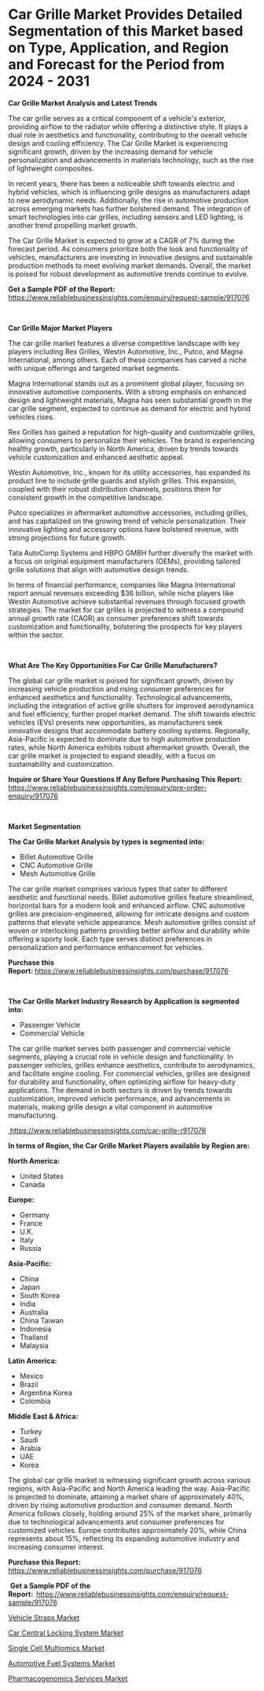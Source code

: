 <p><h1>Car Grille Market Provides Detailed Segmentation of this Market based on Type, Application, and Region and Forecast for the Period from 2024 - 2031</h1></p><p><strong>Car Grille Market Analysis and Latest Trends</strong></p>
<p><p>The car grille serves as a critical component of a vehicle's exterior, providing airflow to the radiator while offering a distinctive style. It plays a dual role in aesthetics and functionality, contributing to the overall vehicle design and cooling efficiency. The Car Grille Market is experiencing significant growth, driven by the increasing demand for vehicle personalization and advancements in materials technology, such as the rise of lightweight composites.</p><p>In recent years, there has been a noticeable shift towards electric and hybrid vehicles, which is influencing grille designs as manufacturers adapt to new aerodynamic needs. Additionally, the rise in automotive production across emerging markets has further bolstered demand. The integration of smart technologies into car grilles, including sensors and LED lighting, is another trend propelling market growth.</p><p>The Car Grille Market is expected to grow at a CAGR of 7% during the forecast period. As consumers prioritize both the look and functionality of vehicles, manufacturers are investing in innovative designs and sustainable production methods to meet evolving market demands. Overall, the market is poised for robust development as automotive trends continue to evolve.</p></p>
<p><strong>Get a Sample PDF of the Report:&nbsp;</strong> <a href="https://www.reliablebusinessinsights.com/enquiry/request-sample/917076?utm_campaign=1138&utm_medium=2&utm_source=Github&utm_content=ia&utm_term=02112024&utm_id=car-grille">https://www.reliablebusinessinsights.com/enquiry/request-sample/917076</a></p>
<p>&nbsp;</p>
<p><strong>Car Grille Major Market Players</strong></p>
<p><p>The car grille market features a diverse competitive landscape with key players including Rex Grilles, Westin Automotive, Inc., Putco, and Magna International, among others. Each of these companies has carved a niche with unique offerings and targeted market segments.</p><p>Magna International stands out as a prominent global player, focusing on innovative automotive components. With a strong emphasis on enhanced design and lightweight materials, Magna has seen substantial growth in the car grille segment, expected to continue as demand for electric and hybrid vehicles rises.</p><p>Rex Grilles has gained a reputation for high-quality and customizable grilles, allowing consumers to personalize their vehicles. The brand is experiencing healthy growth, particularly in North America, driven by trends towards vehicle customization and enhanced aesthetic appeal.</p><p>Westin Automotive, Inc., known for its utility accessories, has expanded its product line to include grille guards and stylish grilles. This expansion, coupled with their robust distribution channels, positions them for consistent growth in the competitive landscape.</p><p>Putco specializes in aftermarket automotive accessories, including grilles, and has capitalized on the growing trend of vehicle personalization. Their innovative lighting and accessory options have bolstered revenue, with strong projections for future growth.</p><p>Tata AutoComp Systems and HBPO GMBH further diversify the market with a focus on original equipment manufacturers (OEMs), providing tailored grille solutions that align with automotive design trends.</p><p>In terms of financial performance, companies like Magna International report annual revenues exceeding $36 billion, while niche players like Westin Automotive achieve substantial revenues through focused growth strategies. The market for car grilles is projected to witness a compound annual growth rate (CAGR) as consumer preferences shift towards customization and functionality, bolstering the prospects for key players within the sector.</p></p>
<p>&nbsp;</p>
<p><strong>What Are The Key Opportunities For Car Grille Manufacturers?</strong></p>
<p><p>The global car grille market is poised for significant growth, driven by increasing vehicle production and rising consumer preferences for enhanced aesthetics and functionality. Technological advancements, including the integration of active grille shutters for improved aerodynamics and fuel efficiency, further propel market demand. The shift towards electric vehicles (EVs) presents new opportunities, as manufacturers seek innovative designs that accommodate battery cooling systems. Regionally, Asia-Pacific is expected to dominate due to high automotive production rates, while North America exhibits robust aftermarket growth. Overall, the car grille market is projected to expand steadily, with a focus on sustainability and customization.</p></p>
<p><strong>Inquire or Share Your Questions If Any Before Purchasing This Report:</strong> <a href="https://www.reliablebusinessinsights.com/enquiry/pre-order-enquiry/917076?utm_campaign=1138&utm_medium=2&utm_source=Github&utm_content=ia&utm_term=02112024&utm_id=car-grille">https://www.reliablebusinessinsights.com/enquiry/pre-order-enquiry/917076</a></p>
<p>&nbsp;</p>
<p><strong>Market Segmentation</strong></p>
<p><strong>The Car Grille Market Analysis by types is segmented into:</strong></p>
<p><ul><li>Billet Automotive Grille</li><li>CNC Automotive Grille</li><li>Mesh Automotive Grille</li></ul></p>
<p><p>The car grille market comprises various types that cater to different aesthetic and functional needs. Billet automotive grilles feature streamlined, horizontal bars for a modern look and enhanced airflow. CNC automotive grilles are precision-engineered, allowing for intricate designs and custom patterns that elevate vehicle appearance. Mesh automotive grilles consist of woven or interlocking patterns providing better airflow and durability while offering a sporty look. Each type serves distinct preferences in personalization and performance enhancement for vehicles.</p></p>
<p><strong>Purchase this Report:&nbsp;</strong><a href="https://www.reliablebusinessinsights.com/purchase/917076?utm_campaign=1138&utm_medium=2&utm_source=Github&utm_content=ia&utm_term=02112024&utm_id=car-grille">https://www.reliablebusinessinsights.com/purchase/917076</a></p>
<p>&nbsp;</p>
<p><strong>The Car Grille Market Industry Research by Application is segmented into:</strong></p>
<p><ul><li>Passenger Vehicle</li><li>Commercial Vehicle</li></ul></p>
<p><p>The car grille market serves both passenger and commercial vehicle segments, playing a crucial role in vehicle design and functionality. In passenger vehicles, grilles enhance aesthetics, contribute to aerodynamics, and facilitate engine cooling. For commercial vehicles, grilles are designed for durability and functionality, often optimizing airflow for heavy-duty applications. The demand in both sectors is driven by trends towards customization, improved vehicle performance, and advancements in materials, making grille design a vital component in automotive manufacturing.</p></p>
<p><a href="https://www.reliablebusinessinsights.com/car-grille-r917076?utm_campaign=1138&utm_medium=2&utm_source=Github&utm_content=ia&utm_term=02112024&utm_id=car-grille">&nbsp;https://www.reliablebusinessinsights.com/car-grille-r917076</a></p>
<p><strong>In terms of Region, the Car Grille Market Players available by Region are:</strong></p>
<p>
    <p> <strong> North America: </strong>
        <ul>
            <li>United States</li>
            <li>Canada</li>
        </ul>
        </p> 
    <p> <strong> Europe: </strong>
        <ul>
            <li>Germany</li>
            <li>France</li>
            <li>U.K.</li>
            <li>Italy</li>
            <li>Russia</li>
        </ul>
        </p> 
    <p> <strong> Asia-Pacific: </strong>
        <ul>
            <li>China</li>
            <li>Japan</li>
            <li>South Korea</li>
            <li>India</li>
            <li>Australia</li>
            <li>China Taiwan</li>
            <li>Indonesia</li>
            <li>Thailand</li>
            <li>Malaysia</li>
        </ul>
        </p> 
    <p> <strong> Latin America: </strong>
        <ul>
            <li>Mexico</li>
            <li>Brazil</li>
            <li>Argentina Korea</li>
            <li>Colombia</li>
        </ul>
        </p> 
    <p> <strong> Middle East & Africa: </strong>
        <ul>
            <li>Turkey</li>
            <li>Saudi</li>
            <li>Arabia</li>
            <li>UAE</li>
            <li>Korea</li>
        </ul>
    </p>
    </p>
<p><p>The global car grille market is witnessing significant growth across various regions, with Asia-Pacific and North America leading the way. Asia-Pacific is projected to dominate, attaining a market share of approximately 40%, driven by rising automotive production and consumer demand. North America follows closely, holding around 25% of the market share, primarily due to technological advancements and consumer preferences for customized vehicles. Europe contributes approximately 20%, while China represents about 15%, reflecting its expanding automotive industry and increasing consumer interest.</p></p>
<p><strong>Purchase this Report: </strong><a href="https://www.reliablebusinessinsights.com/purchase/917076?utm_campaign=1138&utm_medium=2&utm_source=Github&utm_content=ia&utm_term=02112024&utm_id=car-grille">https://www.reliablebusinessinsights.com/purchase/917076</a></p>
<p>&nbsp;<strong>Get a Sample PDF of the Report:&nbsp;&nbsp;</strong><a href="https://www.reliablebusinessinsights.com/enquiry/request-sample/917076?utm_campaign=1138&utm_medium=2&utm_source=Github&utm_content=ia&utm_term=02112024&utm_id=car-grille">https://www.reliablebusinessinsights.com/enquiry/request-sample/917076</a></p>
<p><strong></strong></p>
<p><p><a href="https://github.com/khloet8sawender/Market-Research-Report-List-1/blob/main/vehicle-straps-market.md?utm_campaign=1138&utm_medium=2&utm_source=Github&utm_content=ia&utm_term=02112024&utm_id=car-grille">Vehicle Straps Market</a></p><p><a href="https://www.linkedin.com/pulse/car-central-locking-system-market-global-insights-regional-0pf4c?utm_campaign=1138&utm_medium=2&utm_source=Github&utm_content=ia&utm_term=02112024&utm_id=car-grille">Car Central Locking System Market</a></p><p><a href="https://issuu.com/reportprime-2/docs/single-cell-multiomics-market-size-_b2cdadf42ac036?utm_campaign=1138&utm_medium=2&utm_source=Github&utm_content=ia&utm_term=02112024&utm_id=car-grille">Single Cell Multiomics Market</a></p><p><a href="https://www.linkedin.com/pulse/insights-automotive-fuel-systems-market-players-size-geographical-seaxc?utm_campaign=1138&utm_medium=2&utm_source=Github&utm_content=ia&utm_term=02112024&utm_id=car-grille">Automotive Fuel Systems Market</a></p><p><a href="https://issuu.com/reportprime-2/docs/pharmacogenomics-services-market-si_804c33736aca04?utm_campaign=1138&utm_medium=2&utm_source=Github&utm_content=ia&utm_term=02112024&utm_id=car-grille">Pharmacogenomics Services Market</a></p></p>